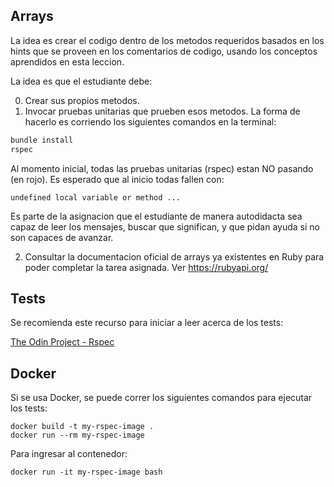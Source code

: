 ## Arrays

La idea es crear el codigo dentro de los metodos requeridos basados en los hints que se proveen en los comentarios de codigo, usando los conceptos aprendidos en esta leccion.

La idea es que el estudiante debe:

0. Crear sus propios metodos.
1. Invocar pruebas unitarias que prueben esos metodos. La forma de hacerlo es corriendo los siguientes comandos en la terminal:

```rb
bundle install
rspec
```

Al momento inicial, todas las pruebas unitarias (rspec) estan NO pasando (en rojo). Es esperado que al inicio todas fallen con:


```shell
undefined local variable or method ...
```

Es parte de la asignacion que el estudiante de manera autodidacta sea capaz de leer los mensajes, buscar que significan, y que pidan ayuda si no son capaces de avanzar.

2. Consultar la documentacion oficial de arrays ya existentes en Ruby para poder completar la tarea asignada. Ver https://rubyapi.org/


## Tests

Se recomienda este recurso para iniciar a leer acerca de los tests:

[The Odin Project - Rspec](https://www.theodinproject.com/lessons/ruby-introduction-to-rspec)

## Docker

Si se usa Docker, se puede correr los siguientes comandos para ejecutar los tests:

```
docker build -t my-rspec-image .
docker run --rm my-rspec-image
```

Para ingresar al contenedor:

```
docker run -it my-rspec-image bash
```